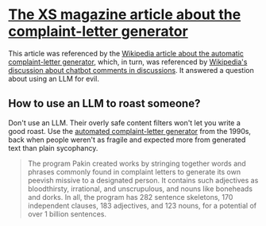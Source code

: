 # [The XS magazine article about the complaint-letter generator](https://web.archive.org/web/20071016124947/http://pakin.org/complaint-info/xs.html)

This article was referenced by the [Wikipedia article about the automatic complaint-letter generator](https://en.m.wikipedia.org/wiki/Automatic_Complaint-Letter_Generator), which, in turn, was referenced by [Wikipedia's discussion about chatbot comments in discussions](../../../2025/10/07/wikipedia_chatbot_comments_in_discussions.md). It answered a question about using an LLM for evil.

## How to use an LLM to roast someone? 

Don't use an LLM. Their overly safe content filters won't let you write a good roast. Use the [automated complaint-letter generator](https://www.pakin.org/complaint) from the 1990s, back when people weren't as fragile and expected more from generated text than plain sycophancy. 

> The program Pakin created works by stringing together words and phrases commonly found in complaint letters to generate its own peevish missive to a designated person. It contains such adjectives as bloodthirsty, irrational, and unscrupulous, and nouns like boneheads and dorks. In all, the program has 282 sentence skeletons, 170 independent clauses, 183 adjectives, and 123 nouns, for a potential of over 1 billion sentences.

